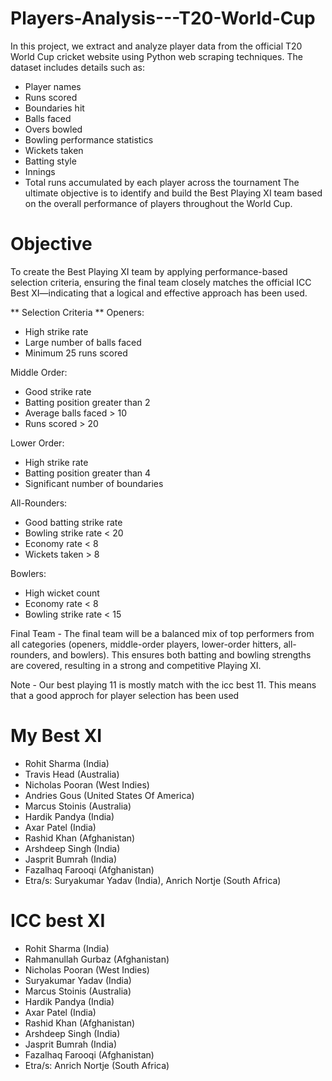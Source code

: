 # Players-Analysis---T20-World-Cup
In this project, we extract and analyze player data from the official T20 World Cup cricket website using Python web scraping techniques. The dataset includes details such as:
- Player names
- Runs scored
- Boundaries hit
- Balls faced
- Overs bowled
- Bowling performance statistics
- Wickets taken
- Batting style
- Innings
- Total runs accumulated by each player across the tournament
The ultimate objective is to identify and build the Best Playing XI team based on the overall performance of players throughout the World Cup.


# Objective
To create the Best Playing XI team by applying performance-based selection criteria, ensuring the final team closely matches the official ICC Best XI—indicating that a logical and effective approach has been used.

** Selection Criteria **
Openers:
- High strike rate
- Large number of balls faced
- Minimum 25 runs scored

Middle Order:
- Good strike rate
- Batting position greater than 2
- Average balls faced > 10
- Runs scored > 20

Lower Order:
- High strike rate
- Batting position greater than 4
- Significant number of boundaries

All-Rounders:
- Good batting strike rate
- Bowling strike rate < 20
- Economy rate < 8
- Wickets taken > 8

Bowlers:
- High wicket count
- Economy rate < 8
- Bowling strike rate < 15

Final Team -
The final team will be a balanced mix of top performers from all categories (openers, middle-order players, lower-order hitters, all-rounders, and bowlers). This ensures both batting and bowling strengths are covered, resulting in a strong and competitive Playing XI.

Note - Our best playing 11 is mostly match with the icc best 11. This means that a good approch for player selection has been used

 # My Best XI
 - Rohit Sharma (India)
 - Travis Head (Australia)
 - Nicholas Pooran (West Indies)
 - Andries Gous (United States Of America)
 - Marcus Stoinis (Australia)
 - Hardik Pandya (India)
 - Axar Patel (India)
 - Rashid Khan (Afghanistan)
 - Arshdeep Singh (India)
 - Jasprit Bumrah (India)
 - Fazalhaq Farooqi (Afghanistan)
 - Etra/s:  Suryakumar Yadav (India),  Anrich Nortje (South Africa)

# ICC best XI
 - Rohit Sharma (India)
 - Rahmanullah Gurbaz (Afghanistan)
 - Nicholas Pooran (West Indies)
 - Suryakumar Yadav (India)
 - Marcus Stoinis (Australia)
 - Hardik Pandya (India)
 - Axar Patel (India)
 - Rashid Khan (Afghanistan)
 - Arshdeep Singh (India)
 - Jasprit Bumrah (India)
 - Fazalhaq Farooqi (Afghanistan)
 - Etra/s: Anrich Nortje (South Africa)
 
